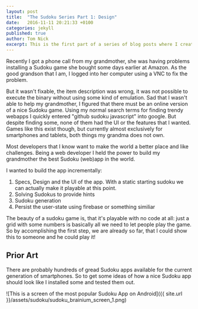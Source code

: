 ```yaml
---
layout: post
title:  "The Sudoku Series Part 1: Design"
date:   2016-11-11 20:21:33 +0100
categories: jekyll
published: true
author: Tom Nick
excerpt: This is the first part of a series of blog posts where I create a fully fledged Sudoku. It will focus about the specs this projects aims to implement and a first basic UI.
---
```

Recently I got a phone call from my grandmother, she was having problems installing a Sudoku game she bought some days earlier at Amazon.
As the good grandson that I am, I logged into her computer using a VNC to fix the problem.

But it wasn't fixable, the item description was wrong, it was not possible to execute the binary without using some kind of emulation.
Sad that I wasn't able to help my grandmother, I figured that there must be an online version of a nice Sudoku game.
Using my normal search terms for finding trendy webapps I quickly entered "github sudoku javascript" into google.
But despite finding some, none of them had the UI or the features that I wanted.
Games like this exist though, but currently almost exclusively for smartphones and tablets, both things my grandma does
not own.

Most developers that I know want to make the world a better place and like challenges. Being a web developer I held the power to build my grandmother the best Sudoku (web)app in the world.

I wanted to build the app incrementally:

1. Specs, Design and the UI of the app. With a static starting sudoku we can actually make it playable at this point.
2. Solving Sudokus to provide hints
3. Sudoku generation
4. Persist the user-state using firebase or something similiar

The beauty of a sudoku game is, that it's playable with no code at all: just a grid with some numbers is basically all we need
to let people play the game.
So by accomplishing the first step, we are already so far, that I could show this to someone and he could play it!

## Prior Art

There are probably hundreds of gread Sudoku apps available for the current generation of smartphones.
So to get some ideas of how a nice Sudoku app should look like I installed some and tested them out.

![This is a screen of the most popular Sudoku App on Android]({{ site.url }}/assets/sudoku/sudoku_brainium_screen_1.png)
